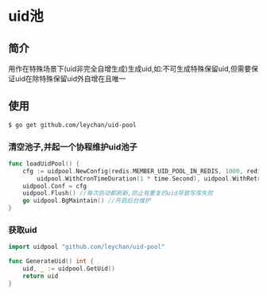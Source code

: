 # uid池

## 简介

用作在特殊场景下(uid非完全自增生成)生成uid,如:不可生成特殊保留uid,但需要保证uid在除特殊保留uid外自增在且唯一

## 使用

```bash
$ go get github.com/leychan/uid-pool
```

### 清空池子,并起一个协程维护uid池子
```go
func loadUidPool() {
	cfg := uidpool.NewConfig(redis.MEMBER_UID_POOL_IN_REDIS, 1000, redis.MEMBER_UID_POOL_LOCK_IN_REDIS, config.GetRdb(), service.GetUidList, 
		uidpool.WithCronTimeDuration(1 * time.Second), uidpool.WithRetryTimeSleep(100 * time.Millisecond))
	uidpool.Conf = cfg
	uidpool.Flush() //每次启动都刷新,防止有重复的uid导致写库失败
	go uidpool.BgMaintain() //开启后台维护
}
```

### 获取uid
```go
import uidpool "github.com/leychan/uid-pool"

func GenerateUid() int {
    uid, _ := uidpool.GetUid()
    return uid
}
```
